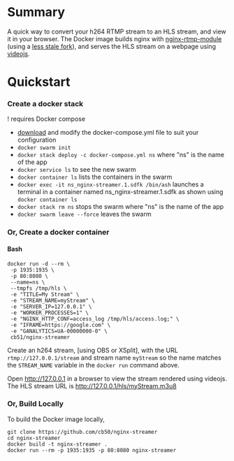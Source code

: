 # Summary

A quick way to convert your h264 RTMP stream to an HLS stream, and view it in your browser. The Docker image builds nginx with [nginx-rtmp-module](https://github.com/arut/nginx-rtmp-module) (using a [less stale fork](https://github.com/sergey-dryabzhinsky/nginx-rtmp-module)), and serves the HLS stream on a webpage using [videojs](https://github.com/videojs).

# Quickstart

### Create a docker stack
! requires Docker compose
* [download](https://github.com/cb50/nginx-streamer/raw/master/docker-compose.yml) and modify the docker-compose.yml file to suit your configuration
* ``docker swarm init``
* ``docker stack deploy -c docker-compose.yml ns`` where "ns" is the name of the app
* ``docker service ls`` to see the new swarm
* ``docker container ls`` lists the containers in the swarm
* ``docker exec -it ns_nginx-streamer.1.sdfk /bin/ash`` launches a terminal in a container named ns_nginx-streamer.1.sdfk as shown using ``docker container ls`` 
* ``docker stack rm ns`` stops the swarm where "ns" is the name of the app
* ``docker swarm leave --force`` leaves the swarm


### Or, Create a docker container

#### Bash
```
docker run -d --rm \
 -p 1935:1935 \
 -p 80:8080 \
 --name=ns \
 --tmpfs /tmp/hls \
 -e "TITLE=My Stream" \
 -e "STREAM_NAME=myStream" \
 -e "SERVER_IP=127.0.0.1" \
 -e "WORKER_PROCESSES=1" \
 -e "NGINX_HTTP_CONF=access_log /tmp/hls/access.log;" \
 -e "IFRAME=https://google.com" \
 -e "GANALYTICS=UA-00000000-0" \
 cb51/nginx-streamer
```

Create an h264 stream, [using OBS or XSplit], with the URL `rtmp://127.0.0.1/stream` and stream name `myStream` so the name matches the `STREAM_NAME` variable in the `docker run` command above. 

Open http://127.0.0.1 in a browser to view the stream rendered using videojs.
The HLS stream URL is http://127.0.0.1/hls/myStream.m3u8

### Or, Build Locally

To build the Docker image locally,
```
git clone https://github.com/cb50/nginx-streamer
cd nginx-streamer
docker build -t nginx-streamer .
docker run --rm -p 1935:1935 -p 80:8080 nginx-streamer
```

